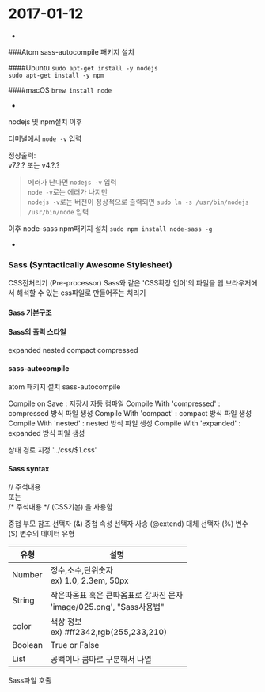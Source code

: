 # 2017-01-12
-
###Atom sass-autocompile 패키지 설치

####Ubuntu
`sudo apt-get install -y nodejs`   
`sudo apt-get install -y npm`

####macOS
`brew install node`

-
nodejs 및 npm설치 이후

터미널에서 `node -v` 입력

정상출력:  
v7.?.? 또는 v4.?.?  
>에러가 난다면 `nodejs -v` 입력  
`node -v`로는 에러가 나지만  
`nodejs -v`로는 버전이 정상적으로 출력되면
`sudo ln -s /usr/bin/nodejs /usr/bin/node` 입력

이후 node-sass npm패키지 설치
`sudo npm install node-sass -g`

-

### Sass (Syntactically Awesome Stylesheet)

CSS전처리기 (Pre-processor)
Sass와 같은 'CSS확장 언어'의 파일을 웹 브라우저에서 해석할 수 있는 css파일로 만들어주는 처리기

#### Sass 기본구조
#### Sass의 출력 스타일
expanded
nested
compact
compressed
#### sass-autocompile
atom 패키지 설치
sass-autocompile

Compile on Save : 저장시 자동 컴파일
Compile With 'compressed' : compressed 방식 파일 생성
Compile With 'compact' : compact 방식 파일 생성
Compile With 'nested' : nested 방식 파일 생성
Compile With 'expanded' : expanded 방식 파일 생성

상대 경로 지정
'../css/$1.css'

#### Sass syntax
// 주석내용  
또는  
/* 주석내용 */ (CSS기본) 을 사용함

중첩
부모 참조 선택자 (&)
중첩 속성
선택자 사송 (@extend)
대체 선택자 (%)
변수 ($)
변수의 데이터 유형

유형|설명
---|---
Number|정수,소수,단위숫자<br>ex) 1.0, 2.3em, 50px
String|작은따옴표 혹은 큰따옴표로 감싸진 문자<br>'image/025.png', "Sass사용법"
color|색상 정보<br>ex) #ff2342,rgb(255,233,210)
Boolean|True or False
List|공백이나 콤마로 구분해서 나열

Sass파일 호출
















